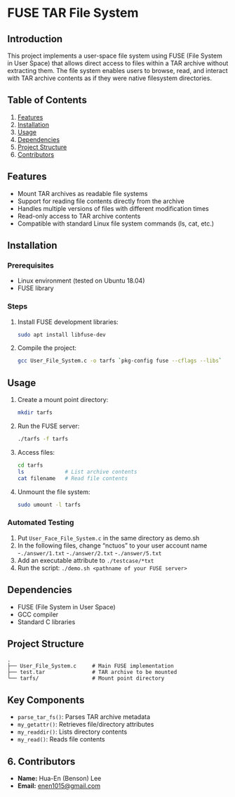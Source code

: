 # FUSE TAR File System

## Introduction

This project implements a user-space file system using FUSE (File System in User Space) that allows direct access to files within a TAR archive without extracting them. The file system enables users to browse, read, and interact with TAR archive contents as if they were native filesystem directories.

## Table of Contents

1. [Features](#features)
2. [Installation](#installation)
3. [Usage](#usage)
4. [Dependencies](#dependencies)
5. [Project Structure](#project-structure)
6. [Contributors](#contributors)

## Features

- Mount TAR archives as readable file systems
- Support for reading file contents directly from the archive
- Handles multiple versions of files with different modification times
- Read-only access to TAR archive contents
- Compatible with standard Linux file system commands (ls, cat, etc.)

## Installation

### Prerequisites

- Linux environment (tested on Ubuntu 18.04)
- FUSE library

### Steps

1. Install FUSE development libraries:
   ```bash
   sudo apt install libfuse-dev
   ```

2. Compile the project:
   ```bash
   gcc User_File_System.c -o tarfs `pkg-config fuse --cflags --libs`
   ```

## Usage

1. Create a mount point directory:
   ```bash
   mkdir tarfs
   ```

2. Run the FUSE server:
   ```bash
   ./tarfs -f tarfs
   ```

3. Access files:
   ```bash
   cd tarfs
   ls             # List archive contents
   cat filename   # Read file contents
   ```

4. Unmount the file system:
   ```bash
   sudo umount -l tarfs
   ```
### Automated Testing
1. Put ```User_Face_File_System.c``` in the same directory as demo.sh
2. In the following files, change “nctuos” to your user account name
   -```./answer/1.txt```
   -```./answer/2.txt```
   -```./answer/5.txt```
3. Add an executable attribute to ```./testcase/*txt```
4. Run the script: ```./demo.sh <pathname of your FUSE server>```


## Dependencies

- FUSE (File System in User Space)
- GCC compiler
- Standard C libraries

## Project Structure

```
.
├── User_File_System.c     # Main FUSE implementation
├── test.tar               # TAR archive to be mounted
└── tarfs/                 # Mount point directory
```

## Key Components

- `parse_tar_fs()`: Parses TAR archive metadata
- `my_getattr()`: Retrieves file/directory attributes
- `my_readdir()`: Lists directory contents
- `my_read()`: Reads file contents

## 6. Contributors
- **Name:** Hua-En (Benson) Lee
- **Email:** enen1015@gmail.com
